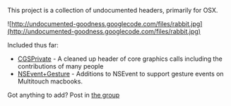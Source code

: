 This project is a collection of undocumented headers, primarily for OSX.

![http://undocumented-goodness.googlecode.com/files/rabbit.jpg](http://undocumented-goodness.googlecode.com/files/rabbit.jpg)

Included thus far:

  * [CGSPrivate](http://code.google.com/p/undocumented-goodness/source/browse/trunk/CoreGraphics/CGSPrivate.h) - A cleaned up header of core graphics calls including the contributions of many people
  * [NSEvent+Gesture](http://code.google.com/p/undocumented-goodness/source/browse/trunk/MultiTouch/NSEvent+Gestures.h) - Additions to NSEvent to support gesture events on Multitouch macbooks.

Got anything to add? Post in [the group](http://groups.google.com/group/undocumented-goodness)